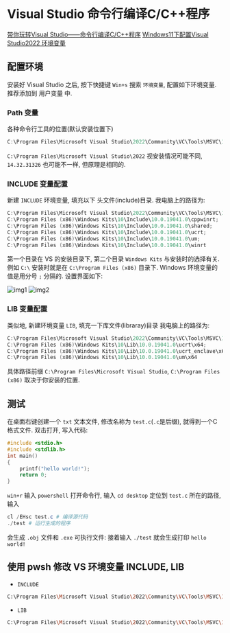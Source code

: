 # Visual Studio 命令行编译C/C++程序

[带你玩转Visual Studio——命令行编译C/C++程序](https://blog.csdn.net/luoweifu/article/details/49847749)
[Windows11下配置Visual Studio2022 环境变量](https://blog.csdn.net/en_Wency/article/details/124767742)

## 配置环境

安装好 Visual Studio 之后,
按下快捷键 `Win+s` 搜索 `环境变量`, 配置如下环境变量.
推荐添加到 用户变量 中.

### Path 变量

各种命令行工具的位置(默认安装位置下)

```powershell
C:\Program Files\Microsoft Visual Studio\2022\Community\VC\Tools\MSVC\14.32.31326\bin\Hostx64\x64
```

`C:\Program Files\Microsoft Visual Studio\2022` 视安装情况可能不同,
`14.32.31326` 也可能不一样, 但原理是相同的.

### INCLUDE 变量配置

新建 `INCLUDE` 环境变量, 填充以下 头文件(include)目录.
我电脑上的路径为:

```powershell
C:\Program Files\Microsoft Visual Studio\2022\Community\VC\Tools\MSVC\14.32.31326\include;
C:\Program Files (x86)\Windows Kits\10\Include\10.0.19041.0\cppwinrt;
C:\Program Files (x86)\Windows Kits\10\Include\10.0.19041.0\shared;
C:\Program Files (x86)\Windows Kits\10\Include\10.0.19041.0\ucrt;
C:\Program Files (x86)\Windows Kits\10\Include\10.0.19041.0\um;
C:\Program Files (x86)\Windows Kits\10\Include\10.0.19041.0\winrt
```

第一个目录在 VS 的安装目录下, 第二个目录 `Windows Kits` 与安装时的选择有关.
例如 `C:\` 安装时就是在 `C:\Program Files (x86)` 目录下.
Windows 环境变量的值是用分号 `;` 分隔的.
设置界面如下:

![img1](https://img-blog.csdnimg.cn/3ba0c1d8127346a5bb0932845f0fe078.png)
![img2](https://img-blog.csdnimg.cn/82a00734632949fda02eb91cd781580b.png)

### LIB 变量配置

类似地, 新建环境变量 `LIB`, 填充一下库文件(libraray)目录
我电脑上的路径为:

```powershell
C:\Program Files\Microsoft Visual Studio\2022\Community\VC\Tools\MSVC\14.32.31326\lib\x64;
C:\Program Files (x86)\Windows Kits\10\Lib\10.0.19041.0\ucrt\x64;
C:\Program Files (x86)\Windows Kits\10\Lib\10.0.19041.0\ucrt_enclave\x64;
C:\Program Files (x86)\Windows Kits\10\Lib\10.0.19041.0\um\x64
```

具体路径前缀 `C:\Program Files\Microsoft Visual Studio`, `C:\Program Files (x86)`
取决于你安装的位置.

## 测试

在桌面右键创建一个 `txt` 文本文件, 修改名称为 `test.c`(`.c`是后缀), 就得到一个C格式文件.
双击打开, 写入代码:

```c
#include <stdio.h>
#include <stdlib.h>
int main()
{
    printf("hello world!");
    return 0;
}
```

`win+r` 输入 `powershell` 打开命令行,
输入 `cd desktop` 定位到 `test.c` 所在的路径,输入

```powershell
cl /EHsc test.c # 编译源代码
./test # 运行生成的程序
```

会生成 `.obj` 文件和 `.exe` 可执行文件:
接着输入 `./test` 就会生成打印 `hello world!`

## 使用 pwsh 修改 VS 环境变量 INCLUDE, LIB

+ `INCLUDE`

```bash
C:\Program Files\Microsoft Visual Studio\2022\Community\VC\Tools\MSVC\14.38.33130\include;C:\Program Files (x86)\Windows Kits\10\Include\10.0.22621.0\cppwinrt;C:\Program Files (x86)\Windows Kits\10\Include\10.0.22621.0\shared;C:\Program Files (x86)\Windows Kits\10\Include\10.0.22621.0\ucrt;C:\Program Files (x86)\Windows Kits\10\Include\10.0.22621.0\um;C:\Program Files (x86)\Windows Kits\10\Include\10.0.22621.0\winrt;C:\cppLibs\boost\boost;C:\cppLibs\pthreads\include\include;
```

+ `LIB`

```bash
C:\Program Files\Microsoft Visual Studio\2022\Community\VC\Tools\MSVC\14.38.33130\lib\x64;C:\Program Files (x86)\Windows Kits\10\Lib\10.0.22621.0\ucrt\x64;C:\Program Files (x86)\Windows Kits\10\Lib\10.0.22621.0\ucrt_enclave\x64;C:\Program Files (x86)\Windows Kits\10\Lib\10.0.22621.0\um\x64;C:\Program Files (x86)\Microsoft Visual Studio\2019\BuildTools\VC\Tools\MSVC\14.29.30133\lib\onecore\x64;C:\cppLibs\boost\boost\libs;C:\cppLibs\pthreads\lib\x64;C:\cppLibs\pthreads\dll\x64;
```
